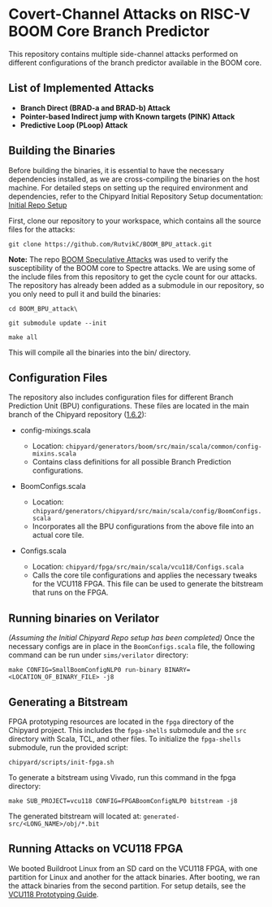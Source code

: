 # Covert-Channel Attacks on RISC-V BOOM Core Branch Predictor

This repository contains multiple side-channel attacks performed on different configurations of the branch predictor available in the BOOM core.

## List of Implemented Attacks

- **Branch Direct (BRAD-a and BRAD-b) Attack**
- **Pointer-based Indirect jump with Known targets (PINK) Attack**
- **Predictive Loop (PLoop) Attack**

## Building the Binaries

Before building the binaries, it is essential to have the necessary dependencies installed, as we are cross-compiling the binaries on the host machine. For detailed steps on setting up the required environment and dependencies, refer to the Chipyard Initial Repository Setup documentation: [Initial Repo Setup](https://chipyard.readthedocs.io/en/1.6.2/Chipyard-Basics/Initial-Repo-Setup.html)

First, clone our repository to your workspace, which contains all the source files for the attacks:

`git clone https://github.com/RutvikC/BOOM_BPU_attack.git`

**Note:** The repo [BOOM Speculative Attacks](https://github.com/riscv-boom/boom-attacks/tree/master?tab=readme-ov-file#boom-speculative-attacks) was used to verify the susceptibility of the BOOM core to Spectre attacks. We are using some of the include files from this repository to get the cycle count for our attacks. The repository has already been added as a submodule in our repository, so you only need to pull it and build the binaries:

`cd BOOM_BPU_attack\`

`git submodule update --init`

`make all`

This will compile all the binaries into the bin/ directory.

## Configuration Files

The repository also includes configuration files for different Branch Prediction Unit (BPU) configurations. These files are located in the main branch of the Chipyard repository ([1.6.2](https://github.com/ucb-bar/chipyard/tree/1.6.2)):

* config-mixings.scala
    * Location: `chipyard/generators/boom/src/main/scala/common/config-mixins.scala`
    * Contains class definitions for all possible Branch Prediction configurations.

* BoomConfigs.scala
    * Location: `chipyard/generators/chipyard/src/main/scala/config/BoomConfigs.scala`
    * Incorporates all the BPU configurations from the above file into an actual core tile.

* Configs.scala
    * Location: `chipyard/fpga/src/main/scala/vcu118/Configs.scala`
    * Calls the core tile configurations and applies the necessary tweaks for the VCU118 FPGA. This file can be used to generate the bitstream that runs on the FPGA.

## Running binaries on Verilator

*(Assuming the Initial Chipyard Repo setup has been completed)*
Once the necessary configs are in place in the `BoomConfigs.scala` file, the following command can be run under `sims/verilator` directory:

`make CONFIG=SmallBoomConfigNLP0 run-binary BINARY=<LOCATION_OF_BINARY_FILE> -j8`

## Generating a Bitstream

FPGA prototyping resources are located in the `fpga` directory of the Chipyard project. This includes the `fpga-shells` submodule and the `src` directory with Scala, TCL, and other files. To initialize the `fpga-shells` submodule, run the provided script:

`chipyard/scripts/init-fpga.sh`

To generate a bitstream using Vivado, run this command in the fpga directory:

`make SUB_PROJECT=vcu118 CONFIG=FPGABoomConfigNLP0 bitstream -j8`

The generated bitstream will located at: `generated-src/<LONG_NAME>/obj/*.bit`

## Running Attacks on VCU118 FPGA

We booted Buildroot Linux from an SD card on the VCU118 FPGA, with one partition for Linux and another for the attack binaries. After booting, we ran the attack binaries from the second partition. For setup details, see the [VCU118 Prototyping Guide](https://chipyard.readthedocs.io/en/1.6.2/Prototyping/VCU118.html).